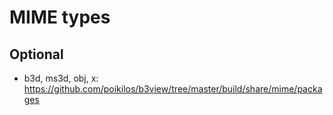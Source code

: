 # MIME types
## Optional
* b3d, ms3d, obj, x: <https://github.com/poikilos/b3view/tree/master/build/share/mime/packages>
